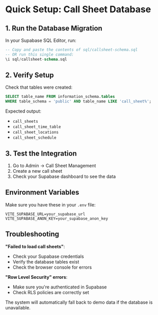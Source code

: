 # Quick Setup: Call Sheet Database

## 1. Run the Database Migration

In your Supabase SQL Editor, run:

```sql
-- Copy and paste the contents of sql/callsheet-schema.sql
-- OR run this single command:
\i sql/callsheet-schema.sql
```

## 2. Verify Setup

Check that tables were created:

```sql
SELECT table_name FROM information_schema.tables 
WHERE table_schema = 'public' AND table_name LIKE 'call_sheet%';
```

Expected output:
- `call_sheets`
- `call_sheet_time_table` 
- `call_sheet_locations`
- `call_sheet_schedule`

## 3. Test the Integration

1. Go to Admin → Call Sheet Management
2. Create a new call sheet
3. Check your Supabase dashboard to see the data

## Environment Variables

Make sure you have these in your `.env` file:

```env
VITE_SUPABASE_URL=your_supabase_url
VITE_SUPABASE_ANON_KEY=your_supabase_anon_key
```

## Troubleshooting

**"Failed to load call sheets"**: 
- Check your Supabase credentials
- Verify the database tables exist
- Check the browser console for errors

**"Row Level Security" errors**:
- Make sure you're authenticated in Supabase
- Check RLS policies are correctly set

The system will automatically fall back to demo data if the database is unavailable.

